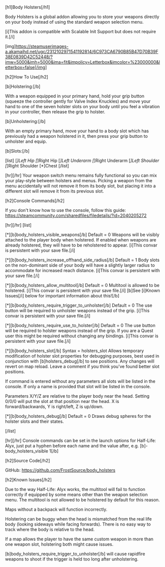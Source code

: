 [h1]Body Holsters[/h1]

Body Holsters is a global addon allowing you to store your weapons directly on your body instead of using the standard weapon selection menu.

[i]This addon is compatible with Scalable Init Support but does not require it.[/i]

[img]https://steamuserimages-a.akamaihd.net/ugc/2312102971541192814/6C973CA6790B85B47D70B39F38E0839D42C52448/?imw=5000&imh=5000&ima=fit&impolicy=Letterbox&imcolor=%23000000&letterbox=false[/img]

[h2]How To Use[/h2]

[b]Holstering:[/b]

With a weapon equipped in your primary hand, hold your grip button (squeeze the controller gently for Valve Index Knuckles) and move your hand to one of the seven holster slots on your body until you feel a vibration in your controller, then release the grip to holster.

[b]Unholstering:[/b]

With an empty primary hand, move your hand to a body slot which has previously had a weapon holstered in it, then press your grip button to unholster and equip.

[b]Slots:[/b]

[list]
    [*]Left Hip
    [*]Right Hip
    [*]Left Underarm
    [*]Right Underarm
    [*]Left Shoulder
    [*]Right Shoulder
    [*]Chest
[/list]

[hr][/hr]
Your weapon switch menu remains fully functional so you can mix your play-style between holsters and menus. Picking a weapon from the menu accidentally will not remove it from its body slot, but placing it into a different slot will remove it from its previous slot.

[h2]Console Commands[/h2]

If you don't know how to use the console, follow this guide: https://steamcommunity.com/sharedfiles/filedetails/?id=2040205272

[hr][/hr]
[list]

[*][b]body_holsters_visible_weapons[/b]
Default = 0
Weapons will be visibly attached to the player body when holstered. If enabled when weapons are already holstered, they will have to be reholstered to appear.
[i]This convar is persistent with your save file.[/i]

[*][b]body_holsters_increase_offhand_side_radius[/b]
Default = 1
Body slots on the non-dominant side of your body will have a slightly larger radius to accommodate for increased reach distance.
[i]This convar is persistent with your save file.[/i]

[*][b]body_holsters_allow_multitool[/b]
Default = 0
Multitool is allowed to be holstered.
[i]This convar is persistent with your save file.[/i]
[b]See [i]Known Issues[/i] below for important information about this![/b]

[*][b]body_holsters_require_trigger_to_unholster[/b]
Default = 0
The use button will be required to unholster weapons instead of the grip.
[i]This convar is persistent with your save file.[/i]

[*][b]body_holsters_require_use_to_holster[/b]
Default = 0
The use button will be required to holster weapons instead of the grip.
If you are a Quest user this might be required without changing any bindings.
[i]This convar is persistent with your save file.[/i]

[*][b]body_holsters_slot[/b]
Syntax = holsters_slot <name> <x> <y> <z> <radius>
Allows temporary modification of holster slot properties for debugging purposes, best used in conjunction with [b]holsters_debug[/b] to see positions. Any changes will revert on map reload. Leave a comment if you think you've found better slot positions.

If command is entered without any parameters all slots will be listed in the console.
If only a name is provided that slot will be listed in the console.

Parameters X/Y/Z are relative to the player body near the head. Setting 0/0/0 will put the slot at that position near the head. X is forward/backwards, Y is right/left, Z is up/down.

[*][b]body_holsters_debug[/b]
Default = 0
Draws debug spheres for the holster slots and their states.

[/list]

[hr][/hr]
Console commands can be set in the launch options for Half-Life: Alyx, just put a hyphen before each name and the value after, e.g. [b]-body_holsters_visible 1[/b]

[h2]Source Code[/h2]

GitHub: https://github.com/FrostSource/body_holsters

[h2]Known Issues[/h2]

Due to the way Half-Life: Alyx works, the multitool will fail to function correctly if equipped by some means other than the weapon selection menu. The multitool is not allowed to be holstered by default for this reason.

Maps without a backpack will function incorrectly.

Holstering can be buggy when the head is mismatched from the real life body (looking sideways while facing forwards). There is no easy way to track where the body is relative to the head.

If a map allows the player to have the same custom weapon in more than one weapon slot, holstering both might cause issues.

[b]body_holsters_require_trigger_to_unholster[/b] will cause rapidfire weapons to shoot if the trigger is held too long after unholstering.

